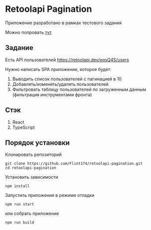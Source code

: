 # Retoolapi Pagination

Приложение разработано в рамках тестового задания

Можно попровать [тут](https://flint174.github.io/retoolapi-pagination/)

## Задание

Есть API пользователей https://retoolapi.dev/eqsQ4S/users

Нужно написать SPA приложение, которое будет:

1. Выводить список пользователей с пагинацией в 10
1. Добавлять/изменять/удалять пользователей
1. Фильтровать таблицу пользователей по загруженным данным (фильтрация инструментами фронта)

## Стэк

1. React
1. TypeScript

## Порядок установки

Клонировать репозиторий

```
git clone https://github.com/Flint174/retoolapi-pagination.git
cd retoolapi-pagination
```

Установить зависимости

```
npm install
```

Запустить приложения в режиме отладки

```
npm run start
```

или собрать приложение

```
npm run build
```
